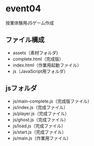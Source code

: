 # event04
授業体験用JSゲーム作成

## ファイル構成
* assets（素材フォルダ)
* complete.html（完成版）
* index.html（作業用起動ファイル）
* js（JavaScript用フォルダ）

## jsフォルダ
* js/main-complete.js（完成版ファイル）
* js/index.js（完成ファイル）
* js/player.js（完成ファイル）
* js/ghost.js（完成ファイル）
* js/load.js（完成ファイル）
* js/start.js（完成ファイル）
* js/main.js（作業用ファイル）
